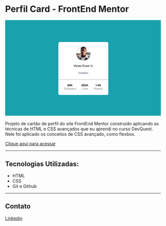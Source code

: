 # Perfil Card - FrontEnd Mentor


![preview](./.github/preview.png)

Projeto de cartão de perfil do site FrontEnd Mentor construído aplicando as técnicas de HTML e CSS avançados que eu aprendi no curso DevQuest. Nele foi aplicado os conceitos de CSS avançado, como flexbox.

[Clique aqui para acessar](https://edu-almeidaf.github.io/perfil-card/)

---

## Tecnologias Utilizadas:

- HTML
- CSS
- Git e Github

---

## Contato

[Linkedin](https://www.linkedin.com/in/almeidaedu/)